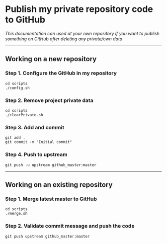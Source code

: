 # Publish my private repository code to GitHub

*This documentation can used at your own repository if you want to publish something on GitHub after
deleting any private/own data*

------------------------------------------------------

## Working on a new repository

### Step 1. Configure the GitHub in my repository

    cd scripts
    ./config.sh

### Step 2. Remove project private data

    cd scripts
    ./clearPrivate.sh

### Step 3. Add and commit

    git add .
    git commit -m "Initial commit"

### Step 4. Push to upstream

    git push -u upstream github_master:master

------------------------------------------------------

## Working on an existing repository

### Step 1. Merge latest master to GitHub

    cd scripts
    ./merge.sh

### Step 2. Validate commit message and push the code

    git push upstream github_master:master
